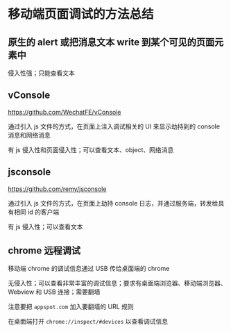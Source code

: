 # 移动端页面调试的方法总结

## 原生的 alert 或把消息文本 write 到某个可见的页面元素中

侵入性强；只能查看文本

## vConsole

https://github.com/WechatFE/vConsole

通过引入 js 文件的方式，在页面上注入调试相关的 UI 来显示劫持到的 console 消息和网络消息

有 js 侵入性和页面侵入性；可以查看文本、object、网络消息

## jsconsole

https://github.com/remy/jsconsole

通过引入 js 文件的方式，在页面上劫持 console 日志，并通过服务端，转发给具有相同 id 的客户端

有 js 侵入性；可以查看文本

## chrome 远程调试

移动端 chrome 的调试信息通过 USB 传给桌面端的 chrome

无侵入性；可以查看非常丰富的调试信息；要求有桌面端浏览器、移动端浏览器、Webview 和 USB 连接；需要翻墙

注意要把 `appspot.com` 加入要翻墙的 URL 规则

在桌面端打开 `chrome://inspect/#devices` 以查看调试信息

